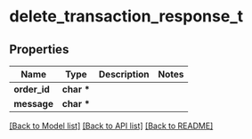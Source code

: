 # delete_transaction_response_t

## Properties
Name | Type | Description | Notes
------------ | ------------- | ------------- | -------------
**order_id** | **char \*** |  | 
**message** | **char \*** |  | 

[[Back to Model list]](../README.md#documentation-for-models) [[Back to API list]](../README.md#documentation-for-api-endpoints) [[Back to README]](../README.md)


